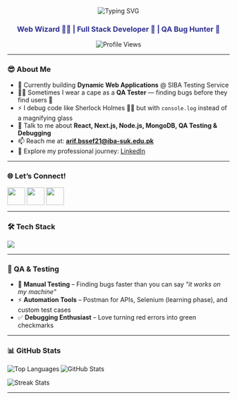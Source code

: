 <p align="center">
  <img src="https://readme-typing-svg.herokuapp.com?font=Fira+Code&size=24&pause=800&color=2D3091&center=true&vCenter=true&width=600&lines=Hey+there+👋,+I'm+Arif+Hussain;Full+Stack+Web+Developer+🚀;QA+Bug+Hunter+🐞;Coffee+%2B+Code+%3D+Life+☕💻" alt="Typing SVG" />
</p>

<h3 align="center" style="color:#2D3091;">Web Wizard 🧙‍♂️ | Full Stack Developer 🚀 | QA Bug Hunter 🐞</h3>

<p align="center">
  <img src="https://komarev.com/ghpvc/?username=arifhussain39&label=Profile%20views&color=2D3091&style=flat" alt="Profile Views" />
</p>

---

### 😎 About Me
- 🔭 Currently building **Dynamic Web Applications** @ SIBA Testing Service  
- 🕵️‍♂️ Sometimes I wear a cape as a **QA Tester** — finding bugs before they find users 🐛  
- ⚡ I debug code like Sherlock Holmes 🕵️‍♂️ but with `console.log` instead of a magnifying glass  
- 💬 Talk to me about **React, Next.js, Node.js, MongoDB, QA Testing & Debugging**  
- 📫 Reach me at: **arif.bssef21@iba-suk.edu.pk**  
- 📄 Explore my professional journey: [LinkedIn](https://www.linkedin.com/in/arifhussain39/)  

---

### 🌐 Let’s Connect!
<p align="left">
<a href="https://linkedin.com/in/arif-hussain-chohan" target="blank"><img align="center" src="https://skillicons.dev/icons?i=linkedin&theme=light" height="40" /></a>
<a href="https://instagram.com/arif.hussain_" target="blank"><img align="center" src="https://skillicons.dev/icons?i=instagram&theme=light" height="40" /></a>
<a href="https://github.com/arifhussain39" target="blank"><img align="center" src="https://skillicons.dev/icons?i=github&theme=light" height="40" /></a>
</p>

---

### 🛠️ Tech Stack
<p>
  <img src="https://skillicons.dev/icons?i=html,css,js,ts,react,nextjs,nodejs,express,mongodb,mysql,php,python,java,angular,tailwind,bootstrap,materialui,redux,git,github,figma,postman,linux&theme=light" />
</p>

---

### 🧪 QA & Testing
- 🐞 **Manual Testing** – Finding bugs faster than you can say *"it works on my machine"*  
- ⚡ **Automation Tools** – Postman for APIs, Selenium (learning phase), and custom test cases  
- ✅ **Debugging Enthusiast** – Love turning red errors into green checkmarks  

---

### 📊 GitHub Stats
<p>
  <img align="left" src="https://github-readme-stats.vercel.app/api/top-langs?username=arifhussain39&show_icons=true&locale=en&layout=compact&theme=default&title_color=2D3091&icon_color=2D3091" alt="Top Languages" />
</p>

<p>
  <img align="center" src="https://github-readme-stats.vercel.app/api?username=arifhussain39&show_icons=true&locale=en&theme=default&title_color=2D3091&icon_color=2D3091" alt="GitHub Stats" />
</p>

<p>
  <img align="center" src="https://github-readme-streak-stats.herokuapp.com/?user=arifhussain39&theme=default&ring=2D3091&fire=2D3091&currStreakLabel=2D3091" alt="Streak Stats" />
</p>

---
